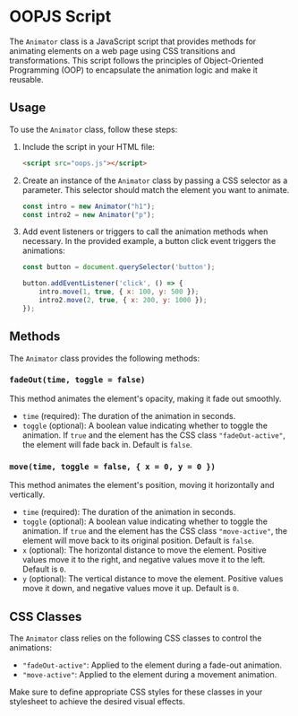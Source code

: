 # OOPJS Script

The `Animator` class is a JavaScript script that provides methods for animating elements on a web page using CSS transitions and transformations. This script follows the principles of Object-Oriented Programming (OOP) to encapsulate the animation logic and make it reusable.

## Usage

To use the `Animator` class, follow these steps:

1. Include the script in your HTML file:

   ```html
   <script src="oops.js"></script>
   ```

2. Create an instance of the `Animator` class by passing a CSS selector as a parameter. This selector should match the element you want to animate.

   ```javascript
   const intro = new Animator("h1");
   const intro2 = new Animator("p");
   ```

3. Add event listeners or triggers to call the animation methods when necessary. In the provided example, a button click event triggers the animations:

   ```javascript
   const button = document.querySelector('button');

   button.addEventListener('click', () => {
       intro.move(1, true, { x: 100, y: 500 });
       intro2.move(2, true, { x: 200, y: 1000 });
   });
   ```

## Methods

The `Animator` class provides the following methods:

### `fadeOut(time, toggle = false)`

This method animates the element's opacity, making it fade out smoothly.

- `time` (required): The duration of the animation in seconds.
- `toggle` (optional): A boolean value indicating whether to toggle the animation. If `true` and the element has the CSS class `"fadeOut-active"`, the element will fade back in. Default is `false`.

### `move(time, toggle = false, { x = 0, y = 0 })`

This method animates the element's position, moving it horizontally and vertically.

- `time` (required): The duration of the animation in seconds.
- `toggle` (optional): A boolean value indicating whether to toggle the animation. If `true` and the element has the CSS class `"move-active"`, the element will move back to its original position. Default is `false`.
- `x` (optional): The horizontal distance to move the element. Positive values move it to the right, and negative values move it to the left. Default is `0`.
- `y` (optional): The vertical distance to move the element. Positive values move it down, and negative values move it up. Default is `0`.

## CSS Classes

The `Animator` class relies on the following CSS classes to control the animations:

- `"fadeOut-active"`: Applied to the element during a fade-out animation.
- `"move-active"`: Applied to the element during a movement animation.

Make sure to define appropriate CSS styles for these classes in your stylesheet to achieve the desired visual effects.

